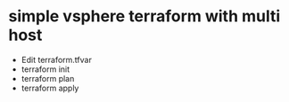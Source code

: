# simple vsphere terraform with multi host

* Edit terraform.tfvar
* terraform init
* terraform plan 
* terraform apply
